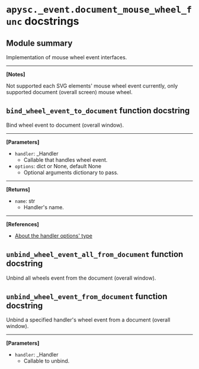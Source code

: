 # `apysc._event.document_mouse_wheel_func` docstrings

## Module summary

Implementation of mouse wheel event interfaces.<hr>

**[Notes]**

Not supported each SVG elements' mouse wheel event currently, only supported document (overall screen) mouse wheel.

## `bind_wheel_event_to_document` function docstring

Bind wheel event to document (overall window).<hr>

**[Parameters]**

- `handler`: _Handler
  - Callable that handles wheel event.
- `options`: dict or None, default None
  - Optional arguments dictionary to pass.

<hr>

**[Returns]**

- `name`: str
  - Handler's name.

<hr>

**[References]**

- [About the handler options' type](https://simon-ritchie.github.io/apysc/en/about_handler_options_type.html)

## `unbind_wheel_event_all_from_document` function docstring

Unbind all wheels event from the document (overall window).

## `unbind_wheel_event_from_document` function docstring

Unbind a specified handler's wheel event from a document (overall window).<hr>

**[Parameters]**

- `handler`: _Handler
  - Callable to unbind.